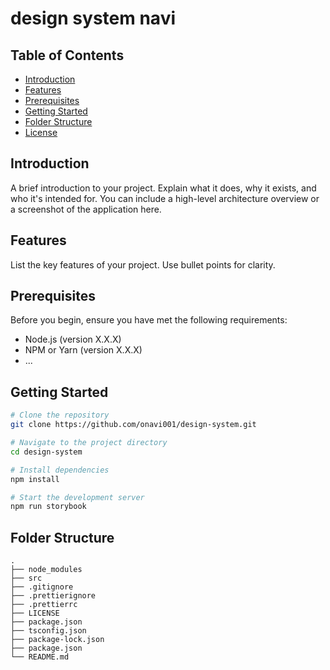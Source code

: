 # design system navi

## Table of Contents

- [Introduction](#introduction)
- [Features](#features)
- [Prerequisites](#prerequisites)
- [Getting Started](#getting-started)
- [Folder Structure](#folder-structure)
- [License](#license)

## Introduction

A brief introduction to your project. Explain what it does, why it exists, and who it's intended for. You can include a high-level architecture overview or a screenshot of the application here.

## Features

List the key features of your project. Use bullet points for clarity.


## Prerequisites
Before you begin, ensure you have met the following requirements:

- Node.js (version X.X.X)
- NPM or Yarn (version X.X.X)
- ...

## Getting Started

```bash
# Clone the repository
git clone https://github.com/onavi001/design-system.git

# Navigate to the project directory
cd design-system

# Install dependencies
npm install 

# Start the development server
npm run storybook
```

## Folder Structure

    .
    ├── node_modules
    ├── src
    ├── .gitignore
    ├── .prettierignore
    ├── .prettierrc
    ├── LICENSE
    ├── package.json
    ├── tsconfig.json
    ├── package-lock.json
    ├── package.json
    └── README.md